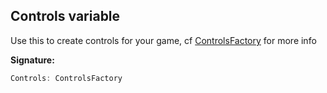 
## Controls variable

Use this to create controls for your game, cf [ControlsFactory](/reference/controlsfactory.md) for more info

**Signature:**

```typescript
Controls: ControlsFactory
```

